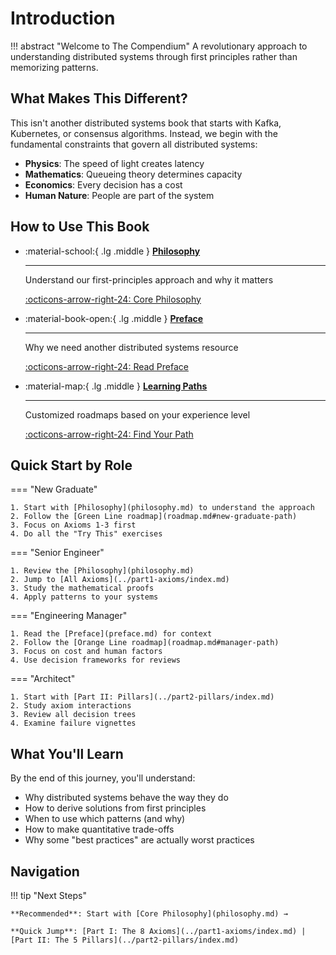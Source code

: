 # Introduction

!!! abstract "Welcome to The Compendium"
    A revolutionary approach to understanding distributed systems through first principles rather than memorizing patterns.

## What Makes This Different?

This isn't another distributed systems book that starts with Kafka, Kubernetes, or consensus algorithms. Instead, we begin with the fundamental constraints that govern all distributed systems:

- **Physics**: The speed of light creates latency
- **Mathematics**: Queueing theory determines capacity  
- **Economics**: Every decision has a cost
- **Human Nature**: People are part of the system

## How to Use This Book

<div class="grid cards" markdown>

- :material-school:{ .lg .middle } **[Philosophy](philosophy.md)**

    ---
    
    Understand our first-principles approach and why it matters
    
    [:octicons-arrow-right-24: Core Philosophy](philosophy.md)

- :material-book-open:{ .lg .middle } **[Preface](preface.md)**

    ---
    
    Why we need another distributed systems resource
    
    [:octicons-arrow-right-24: Read Preface](preface.md)

- :material-map:{ .lg .middle } **[Learning Paths](roadmap.md)**

    ---
    
    Customized roadmaps based on your experience level
    
    [:octicons-arrow-right-24: Find Your Path](roadmap.md)

</div>

## Quick Start by Role

=== "New Graduate"
    
    1. Start with [Philosophy](philosophy.md) to understand the approach
    2. Follow the [Green Line roadmap](roadmap.md#new-graduate-path)
    3. Focus on Axioms 1-3 first
    4. Do all the "Try This" exercises

=== "Senior Engineer"
    
    1. Review the [Philosophy](philosophy.md) 
    2. Jump to [All Axioms](../part1-axioms/index.md)
    3. Study the mathematical proofs
    4. Apply patterns to your systems

=== "Engineering Manager"
    
    1. Read the [Preface](preface.md) for context
    2. Follow the [Orange Line roadmap](roadmap.md#manager-path)
    3. Focus on cost and human factors
    4. Use decision frameworks for reviews

=== "Architect"
    
    1. Start with [Part II: Pillars](../part2-pillars/index.md)
    2. Study axiom interactions
    3. Review all decision trees
    4. Examine failure vignettes

## What You'll Learn

By the end of this journey, you'll understand:

- Why distributed systems behave the way they do
- How to derive solutions from first principles
- When to use which patterns (and why)
- How to make quantitative trade-offs
- Why some "best practices" are actually worst practices

## Navigation

!!! tip "Next Steps"
    
    **Recommended**: Start with [Core Philosophy](philosophy.md) →
    
    **Quick Jump**: [Part I: The 8 Axioms](../part1-axioms/index.md) | [Part II: The 5 Pillars](../part2-pillars/index.md)